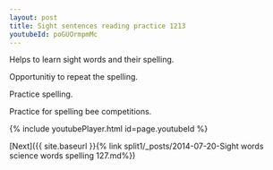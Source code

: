 ```yaml
---
layout: post
title: Sight sentences reading practice 1213
youtubeId: poGUOrmpmMc
---
```

 
 
Helps to learn sight words and their spelling.

Opportunitiy to repeat the spelling. 

Practice spelling. 
 
Practice for spelling bee competitions. 
 
{% include youtubePlayer.html id=page.youtubeId %}
 
 

[Next]({{ site.baseurl }}{% link  split1/_posts/2014-07-20-Sight words science words spelling 127.md%})
 
